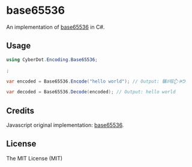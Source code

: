 ﻿# base65536

An implementation of [base65536][1] in C#.

## Usage

```csharp
using CyberDot.Encoding.Base65536;

;

var encoded = Base65536.Encode("hello world"); // Output: 驨ꍬ啯𒁷ꍲᕤ

var decoded = Base65536.Decode(encoded); // Output: hello world 
```

## Credits
Javascript original implementation: [base65536](https://github.com/ferno/base65536).

## License

The MIT License (MIT)

[1]: https://github.com/qntm/base65536
